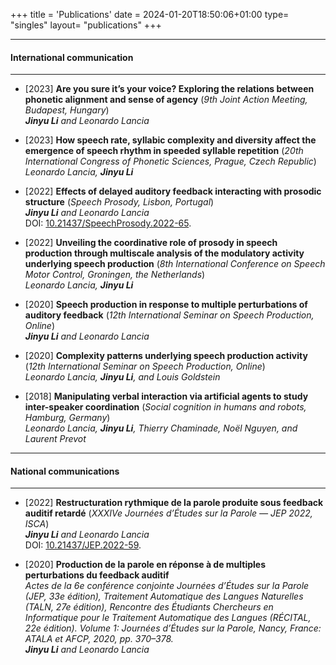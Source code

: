 +++
title = 'Publications'
date = 2024-01-20T18:50:06+01:00
type= "singles"
layout= "publications"
+++

---
#### International communication  
---
- [2023] **Are you sure it’s your voice? Exploring the relations between phonetic alignment and sense of agency** (*9th Joint Action Meeting, Budapest, Hungary*)  
***Jinyu Li** and Leonardo Lancia*  

- [2023] **How speech rate, syllabic complexity and diversity affect the emergence of speech rhythm in speeded syllable repetition** (*20th International Congress of Phonetic Sciences, Prague, Czech Republic*)  
*Leonardo Lancia, **Jinyu Li***  

- [2022] **Effects of delayed auditory feedback interacting with prosodic structure** (*Speech Prosody, Lisbon, Portugal*)  
***Jinyu Li** and Leonardo Lancia*  
DOI: [10.21437/SpeechProsody.2022-65](10.21437/SpeechProsody.2022-65).

- [2022] **Unveiling the coordinative role of prosody in speech production through multiscale analysis of the modulatory activity underlying speech production** (*8th International Conference on Speech Motor Control, Groningen, the Netherlands*)  
*Leonardo Lancia, **Jinyu Li***

- [2020] **Speech production in response to multiple perturbations of auditory feedback** (*12th International Seminar on Speech Production, Online*)  
***Jinyu Li** and Leonardo Lancia*

- [2020] **Complexity patterns underlying speech production activity** (*12th International Seminar on Speech Production, Online*)  
*Leonardo Lancia, **Jinyu Li**, and Louis Goldstein*

- [2018] **Manipulating verbal interaction via artificial agents to study inter-speaker coordination** (*Social cognition in humans and robots, Hamburg, Germany*)  
*Leonardo Lancia, **Jinyu Li**, Thierry Chaminade, Noël Nguyen, and Laurent Prevot*   
---
#### National communications
---
- [2022] **Restructuration rythmique de la parole produite sous feedback auditif retardé** (*XXXIVe Journées d’Études sur la Parole — JEP 2022, ISCA*)  
***Jinyu Li** and Leonardo Lancia*  
DOI: [10.21437/JEP.2022-59](10.21437/JEP.2022-59).

- [2020] **Production de la parole en réponse à de multiples perturbations du feedback auditif**  
*Actes de la 6e conférence conjointe Journées d’Études sur la Parole (JEP, 33e édition), Traitement Automatique des Langues Naturelles (TALN, 27e édition), Rencontre des Étudiants Chercheurs en Informatique pour le Traitement Automatique des Langues (RÉCITAL, 22e édition). Volume 1: Journées d’Études sur la Parole, Nancy, France: ATALA et AFCP, 2020, pp. 370–378.*  
***Jinyu Li** and Leonardo Lancia*